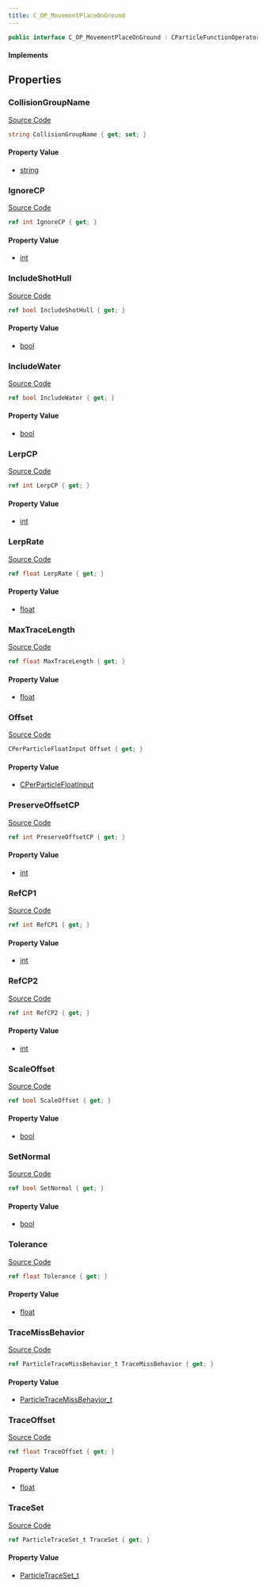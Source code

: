 ```yaml
---
title: C_OP_MovementPlaceOnGround
---
```


```csharp
public interface C_OP_MovementPlaceOnGround : CParticleFunctionOperator, CParticleFunction, ISchemaClass<CParticleFunction>, ISchemaClass<CParticleFunctionOperator>, ISchemaClass<C_OP_MovementPlaceOnGround>, ISchemaField, ISchemaClass, INativeHandle
```

#### Implements

## Properties

### CollisionGroupName

[Source Code](https://github.com/swiftly-solution/swiftlys2/blob/beta/managed/src/SwiftlyS2.Generated/Schemas/Interfaces/C_OP_MovementPlaceOnGround.cs#L26)

```csharp
string CollisionGroupName { get; set; }
```

#### Property Value

- [string](https://learn.microsoft.com/dotnet/api/system.string)

### IgnoreCP

[Source Code](https://github.com/swiftly-solution/swiftlys2/blob/beta/managed/src/SwiftlyS2.Generated/Schemas/Interfaces/C_OP_MovementPlaceOnGround.cs#L48)

```csharp
ref int IgnoreCP { get; }
```

#### Property Value

- [int](https://learn.microsoft.com/dotnet/api/system.int32)

### IncludeShotHull

[Source Code](https://github.com/swiftly-solution/swiftlys2/blob/beta/managed/src/SwiftlyS2.Generated/Schemas/Interfaces/C_OP_MovementPlaceOnGround.cs#L38)

```csharp
ref bool IncludeShotHull { get; }
```

#### Property Value

- [bool](https://learn.microsoft.com/dotnet/api/system.boolean)

### IncludeWater

[Source Code](https://github.com/swiftly-solution/swiftlys2/blob/beta/managed/src/SwiftlyS2.Generated/Schemas/Interfaces/C_OP_MovementPlaceOnGround.cs#L40)

```csharp
ref bool IncludeWater { get; }
```

#### Property Value

- [bool](https://learn.microsoft.com/dotnet/api/system.boolean)

### LerpCP

[Source Code](https://github.com/swiftly-solution/swiftlys2/blob/beta/managed/src/SwiftlyS2.Generated/Schemas/Interfaces/C_OP_MovementPlaceOnGround.cs#L34)

```csharp
ref int LerpCP { get; }
```

#### Property Value

- [int](https://learn.microsoft.com/dotnet/api/system.int32)

### LerpRate

[Source Code](https://github.com/swiftly-solution/swiftlys2/blob/beta/managed/src/SwiftlyS2.Generated/Schemas/Interfaces/C_OP_MovementPlaceOnGround.cs#L24)

```csharp
ref float LerpRate { get; }
```

#### Property Value

- [float](https://learn.microsoft.com/dotnet/api/system.single)

### MaxTraceLength

[Source Code](https://github.com/swiftly-solution/swiftlys2/blob/beta/managed/src/SwiftlyS2.Generated/Schemas/Interfaces/C_OP_MovementPlaceOnGround.cs#L18)

```csharp
ref float MaxTraceLength { get; }
```

#### Property Value

- [float](https://learn.microsoft.com/dotnet/api/system.single)

### Offset

[Source Code](https://github.com/swiftly-solution/swiftlys2/blob/beta/managed/src/SwiftlyS2.Generated/Schemas/Interfaces/C_OP_MovementPlaceOnGround.cs#L16)

```csharp
CPerParticleFloatInput Offset { get; }
```

#### Property Value

- [CPerParticleFloatInput](/docs/api/shared/schemadefinitions/cperparticlefloatinput)

### PreserveOffsetCP

[Source Code](https://github.com/swiftly-solution/swiftlys2/blob/beta/managed/src/SwiftlyS2.Generated/Schemas/Interfaces/C_OP_MovementPlaceOnGround.cs#L46)

```csharp
ref int PreserveOffsetCP { get; }
```

#### Property Value

- [int](https://learn.microsoft.com/dotnet/api/system.int32)

### RefCP1

[Source Code](https://github.com/swiftly-solution/swiftlys2/blob/beta/managed/src/SwiftlyS2.Generated/Schemas/Interfaces/C_OP_MovementPlaceOnGround.cs#L30)

```csharp
ref int RefCP1 { get; }
```

#### Property Value

- [int](https://learn.microsoft.com/dotnet/api/system.int32)

### RefCP2

[Source Code](https://github.com/swiftly-solution/swiftlys2/blob/beta/managed/src/SwiftlyS2.Generated/Schemas/Interfaces/C_OP_MovementPlaceOnGround.cs#L32)

```csharp
ref int RefCP2 { get; }
```

#### Property Value

- [int](https://learn.microsoft.com/dotnet/api/system.int32)

### ScaleOffset

[Source Code](https://github.com/swiftly-solution/swiftlys2/blob/beta/managed/src/SwiftlyS2.Generated/Schemas/Interfaces/C_OP_MovementPlaceOnGround.cs#L44)

```csharp
ref bool ScaleOffset { get; }
```

#### Property Value

- [bool](https://learn.microsoft.com/dotnet/api/system.boolean)

### SetNormal

[Source Code](https://github.com/swiftly-solution/swiftlys2/blob/beta/managed/src/SwiftlyS2.Generated/Schemas/Interfaces/C_OP_MovementPlaceOnGround.cs#L42)

```csharp
ref bool SetNormal { get; }
```

#### Property Value

- [bool](https://learn.microsoft.com/dotnet/api/system.boolean)

### Tolerance

[Source Code](https://github.com/swiftly-solution/swiftlys2/blob/beta/managed/src/SwiftlyS2.Generated/Schemas/Interfaces/C_OP_MovementPlaceOnGround.cs#L20)

```csharp
ref float Tolerance { get; }
```

#### Property Value

- [float](https://learn.microsoft.com/dotnet/api/system.single)

### TraceMissBehavior

[Source Code](https://github.com/swiftly-solution/swiftlys2/blob/beta/managed/src/SwiftlyS2.Generated/Schemas/Interfaces/C_OP_MovementPlaceOnGround.cs#L36)

```csharp
ref ParticleTraceMissBehavior_t TraceMissBehavior { get; }
```

#### Property Value

- [ParticleTraceMissBehavior_t](/docs/api/shared/schemadefinitions/particletracemissbehavior_t)

### TraceOffset

[Source Code](https://github.com/swiftly-solution/swiftlys2/blob/beta/managed/src/SwiftlyS2.Generated/Schemas/Interfaces/C_OP_MovementPlaceOnGround.cs#L22)

```csharp
ref float TraceOffset { get; }
```

#### Property Value

- [float](https://learn.microsoft.com/dotnet/api/system.single)

### TraceSet

[Source Code](https://github.com/swiftly-solution/swiftlys2/blob/beta/managed/src/SwiftlyS2.Generated/Schemas/Interfaces/C_OP_MovementPlaceOnGround.cs#L28)

```csharp
ref ParticleTraceSet_t TraceSet { get; }
```

#### Property Value

- [ParticleTraceSet_t](/docs/api/shared/schemadefinitions/particletraceset_t)

